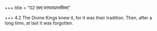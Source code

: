 +++
title = "02 एवम् परम्पराप्राप्तमिमम्"

+++
4.2 The Divine Kings knew it, for it was their tradition. Then, after a
long time, at last it was forgotten.
